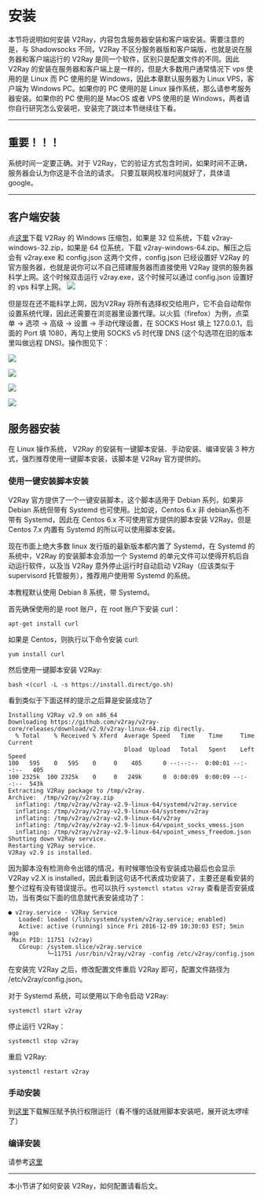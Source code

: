 # 安装

本节将说明如何安装 V2Ray，内容包含服务器安装和客户端安装。需要注意的是，与 Shadowsocks 不同，V2Ray 不区分服务器版和客户端版，也就是说在服务器和客户端运行的 V2Ray 是同一个软件，区别只是配置文件的不同。因此 V2Ray 的安装在服务器和客户端上是一样的，但是大多数用户通常情况下 vps 使用的是 Linux 而 PC 使用的是 Windows，因此本章默认服务器为 Linux VPS，客户端为 Windows PC。如果你的 PC 使用的是 Linux 操作系统，那么请参考服务器安装。如果你的 PC 使用的是 MacOS 或者 VPS 使用的是 Windows，两者请你自行研究怎么安装吧，安装完了跳过本节继续往下看。

-----

## 重要！！！

系统时间一定要正确。对于 V2Ray，它的验证方式包含时间，如果时间不正确，服务器会认为你这是不合法的请求。
只要互联网校准时间就好了，具体请 google。

-----

## 客户端安装
点[这里](https://github.com/v2ray/v2ray-core/releases)下载 V2Ray 的 Windows 压缩包，如果是 32 位系统，下载 v2ray-windows-32.zip，如果是 64 位系统，下载 v2ray-windows-64.zip。解压之后会有 v2ray.exe 和 config.json 这两个文件，config.json 已经设置好 V2Ray 的官方服务器，也就是说你可以不自己搭建服务器而直接使用 V2Ray 提供的服务器科学上网。这个时候双击运行 v2ray.exe，这个时候可以通过 config.json 设置好的 vps 科学上网。
![](v2rayrunnig.png)

但是现在还不能科学上网，因为V2Ray 将所有选择权交给用户，它不会自动帮你设置系统代理，因此还需要在浏览器里设置代理。以火狐（firefox）为例，点菜单 -> 选项 -> 高级 -> 设置 -> 手动代理设置，在 SOCKS Host 填上 127.0.0.1，后面的 Port 填 1080，再勾上使用 SOCKS v5 时代理 DNS (这个勾选项在旧的版本里叫做远程 DNS)。操作图见下：

![](firefox_proxy_setting1.png)

![](firefox_proxy_setting2.png)

![](firefox_proxy_setting3.png)

![](firefox_proxy_setting4.png)


## 服务器安装

在 Linux 操作系统， V2Ray 的安装有一键脚本安装、手动安装、编译安装 3 种方式，强烈推荐使用一键脚本安装，该脚本是 V2Ray 官方提供的。

### 使用一键安装脚本安装

V2Ray 官方提供了一个一键安装脚本，这个脚本适用于 Debian 系列，如果非 Debian 系统但带有 Systemd 也可使用。比如说，Centos 6.x 非 debian系也不带有 Systemd，因此在 Centos 6.x 不可使用官方提供的脚本安装 V2Ray。但是 Centos 7.x 内置有 Systemd 的所以可以使用脚本安装。

现在市面上绝大多数 linux 发行版的最新版本都内置了 Systemd，在 Systemd 的系统中，V2Ray 的安装脚本会添加一个 Systemd 的单元文件可以使得开机后自动运行软件，以及当 V2Ray 意外停止运行时自动启动 V2Ray（应该类似于 supervisord 托管服务），推荐用户使用带 Systemd 的系统。

本教程默认使用 Debian 8 系统，带 Systemd。

首先确保使用的是 root 账户，在 root 账户下安装 curl：
```shell
apt-get install curl
```

如果是 Centos，则执行以下命令安装 curl:
```shell
yum install curl
```

然后使用一键脚本安装 V2Ray:
```shell
bash <(curl -L -s https://install.direct/go.sh)
```

看到类似于下面这样的提示之后算是安装成功了
```shell
Installing V2Ray v2.9 on x86_64
Downloading https://github.com/v2ray/v2ray-core/releases/download/v2.9/v2ray-linux-64.zip directly.
  % Total    % Received % Xferd  Average Speed   Time    Time     Time  Current
                                 Dload  Upload   Total   Spent    Left  Speed
100   595    0   595    0     0    405      0 --:--:--  0:00:01 --:--:--   405
100 2325k  100 2325k    0     0   249k      0  0:00:09  0:00:09 --:--:--  543k
Extracting V2Ray package to /tmp/v2ray.
Archive:  /tmp/v2ray/v2ray.zip
  inflating: /tmp/v2ray/v2ray-v2.9-linux-64/systemd/v2ray.service
  inflating: /tmp/v2ray/v2ray-v2.9-linux-64/systemv/v2ray
  inflating: /tmp/v2ray/v2ray-v2.9-linux-64/v2ray
  inflating: /tmp/v2ray/v2ray-v2.9-linux-64/vpoint_socks_vmess.json
  inflating: /tmp/v2ray/v2ray-v2.9-linux-64/vpoint_vmess_freedom.json
Shutting down V2Ray service.
Restarting V2Ray service.
V2Ray v2.9 is installed.
```
因为脚本没有检测命令出错的情况，有时候哪怕没有安装成功最后也会显示 V2Ray v2.X is installed，因此看到这句话不代表成功安装了，主要还是看安装的整个过程有没有错误提示。也可以执行 `systemctl status v2ray` 查看是否安装成功，当有类似下面的信息就代表安装成功了：
```
● v2ray.service - V2Ray Service
   Loaded: loaded (/lib/systemd/system/v2ray.service; enabled)
   Active: active (running) since Fri 2016-12-09 10:30:03 EST; 5min ago
 Main PID: 11751 (v2ray)
   CGroup: /system.slice/v2ray.service
           └─11751 /usr/bin/v2ray/v2ray -config /etc/v2ray/config.json

```
在安装完 V2Ray 之后，修改配置文件重启 V2Ray 即可，配置文件路径为 /etc/v2ray/config.json。

对于 Systemd 系统，可以使用以下命令启动 V2Ray:
```shell
systemctl start v2ray
```

停止运行 V2Ray：
```shell
systemctl stop v2ray
```

重启 V2Ray:
```shell
systemctl restart v2ray
```

### 手动安装
到[这里](https://github.com/v2ray/v2ray-core/releases)下载解压赋予执行权限运行（看不懂的话就用脚本安装吧，展开说太啰嗦了）

### 编译安装
请参考[这里](https://www.v2ray.com/chapter_04/04_compile.html)

-----

本小节讲了如何安装 V2Ray，如何配置请看后文。
